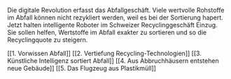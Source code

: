  Die digitale Revolution erfasst das Abfallgeschäft. Viele wertvolle Rohstoffe im Abfall können nicht rezykliert werden, weil es bei der Sortierung hapert. Jetzt halten intelligente Roboter im Schweizer Recyclinggeschäft Einzug. Sie sollen helfen, Wertstoffe im Abfall exakter zu sortieren und so die Recyclingquote zu steigern.

[[1. Vorwissen Abfall]]
[[2. Vertiefung Recycling-Technologien]]
[[3. Künstliche Intelligenz sortiert Abfall]]
[[4. Aus Abbruchhäusern entstehen neue Gebäude]]
[[5. Das Flugzeug aus Plastikmüll]]